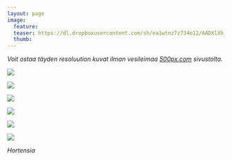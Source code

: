 ```yaml
---
layout: page
image:
  feature:
  teaser: https://dl.dropboxusercontent.com/sh/ea1wtnz7z734o12/AADXlXh_PGsAf9lPZwvH2xY6a/luontokuvat/syksy/4/DS46646-245px.jpg
  thumb:
---
```


*Voit ostaa täyden resoluution kuvat ilman vesileimaa [500px.com](https://500px.com/minimuutticom/galleries/flowers) sivustolta.*

[![](https://dl.dropboxusercontent.com/sh/ea1wtnz7z734o12/AACbCMEUBtq8doVdfog_neKfa/luontokuvat/syksy/4/DS46629-800px.jpg)](https://dl.dropboxusercontent.com/sh/ea1wtnz7z734o12/AACe3X9qgROynvaePcApzJuOa/luontokuvat/syksy/4/DS46629.jpg)

[![](https://dl.dropboxusercontent.com/sh/ea1wtnz7z734o12/AAB9mLkmp8o7korXnQlWOJ46a/luontokuvat/syksy/4/DS46653-800px.jpg)](https://dl.dropboxusercontent.com/sh/ea1wtnz7z734o12/AADgOWewxiduwb1mdLM8Uks1a/luontokuvat/syksy/4/DS46653.jpg)

[![](https://dl.dropboxusercontent.com/sh/ea1wtnz7z734o12/AAAHLAYw7DDFkE7IbyLHPqoUa/luontokuvat/syksy/4/DS46656-800px.jpg)](https://dl.dropboxusercontent.com/sh/ea1wtnz7z734o12/AAADi4ZRRb8kITmdt1_4D665a/luontokuvat/syksy/4/DS46656.jpg)

[![](https://dl.dropboxusercontent.com/sh/ea1wtnz7z734o12/AADI7fd13R7pXIN_97jtdG8pa/luontokuvat/syksy/4/DS46646-800px.jpg)](https://dl.dropboxusercontent.com/sh/ea1wtnz7z734o12/AAAxu86-QwU4kyZTJgCvzd_ua/luontokuvat/syksy/4/DS46646.jpg)

[![](https://dl.dropboxusercontent.com/sh/ea1wtnz7z734o12/AAB3oHyuVGnshsBAnJQz2j95a/luontokuvat/syksy/4/DS46647-800px.jpg)](https://dl.dropboxusercontent.com/sh/ea1wtnz7z734o12/AAAj5RGkCy4FiFoEupuqi7RBa/luontokuvat/syksy/4/DS46647.jpg)

[![](https://dl.dropboxusercontent.com/sh/ea1wtnz7z734o12/AADOTz2Rdlb_YjuyzP_XveCza/luontokuvat/syksy/4/DS46644-800px.jpg)](https://dl.dropboxusercontent.com/sh/ea1wtnz7z734o12/AABU6CA5oO3vxHdzy48Vd1oUa/luontokuvat/syksy/4/DS46644.jpg)

*Hortensia*
